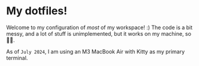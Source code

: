 # My dotfiles!
Welcome to my configuration of *most* of my workspace! :)
The code is a bit messy, and a lot of stuff is unimplemented, but it works on my machine, so 🤷‍♂️.

As of `July 2024`, I am using an M3 MacBook Air with Kitty as my primary terminal.
